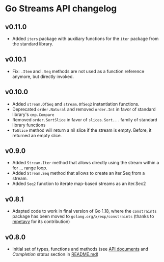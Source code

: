 # Go Streams API changelog

## v0.11.0
* Added `iters` package with auxiliary functions for the `iter` package from the standard library.

## v0.10.1
* Fix: `.Item` and `.Seq` methods are not used as a function reference anymore, but directly invoked.

## v0.10.0
* Added `stream.OfSeq` and `stream.OfSeq2` instantiation functions.
* Deprecated `order.Natural` and removed `order.Int` in favor of standard library's `cmp.Compare`
* Removed `order.SortSlice` in favor of `slices.Sort...` family of standard library functions
* `ToSlice` method will return a nil slice if the stream is empty. Before, it returned an empty slice.

## v0.9.0

* Added `Stream.Iter` method that allows directly using the stream within a for ... range loop.
* Added `Stream.Seq` method that allows to create an iter.Seq from a stream.
* Added `Seq2` function to iterate map-based streams as an iter.Sec2

## v0.8.1

* Adapted code to work in final version of Go 1.18, where the `constraints` package has been moved
  to  `golang.org/x/exp/constraints` (thanks to [mpetavy](https://github.com/mariomac/gostream/pull/2)
  for its contribution)

## v0.8.0

* Initial set of types, functions and methods (see [API documents](./docs) and
  _Completion status_ section in [README.md](./README.md))